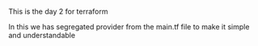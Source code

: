 This is the day 2 for terraform 

In this we has segregated provider from the main.tf file to make it simple and understandable